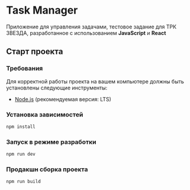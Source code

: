 # Task Manager

Приложение для управления задачами, тестовое задание для ТРК ЗВЕЗДА, разработанное с
использованием **JavaScript** и **React**

## Старт проекта

### Требования

Для корректной работы проекта на вашем компьютере должны быть установлены следующие инструменты:

- [Node.js](https://nodejs.org/en/) (рекомендуемая версия: LTS)

### Установка зависимостей

```bash
npm install
```

### Запуск в режиме разработки

```bash
npm run dev
 ```

### Продакшн сборка проекта

```bash
npm run build
 ```
